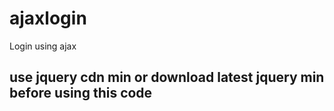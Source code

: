 # ajaxlogin
Login using ajax
## use jquery cdn min or download latest jquery min before using this code
